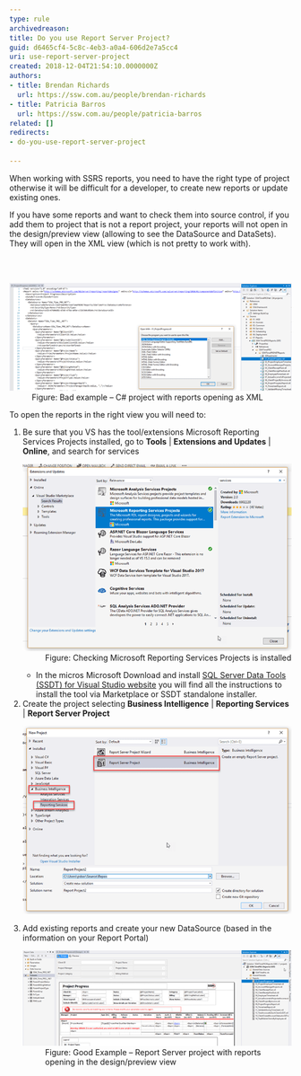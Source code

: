 ```yaml
---
type: rule
archivedreason: 
title: Do you use Report Server Project?
guid: d6465cf4-5c8c-4eb3-a0a4-606d2e7a5cc4
uri: use-report-server-project
created: 2018-12-04T21:54:10.0000000Z
authors:
- title: Brendan Richards
  url: https://ssw.com.au/people/brendan-richards
- title: Patricia Barros
  url: https://ssw.com.au/people/patricia-barros
related: []
redirects:
- do-you-use-report-server-project

---
```



<p>​When working with SSRS reports, you need to have the right type of project otherwise it will be difficult for a developer, to create new reports or update existing ones.<br></p><p>If you have some reports and want to check them into source control, if you add them to project that is not a report project, your reports will not open in the design/preview view (allowing to see the DataSource and DataSets). They will open in the XML view (which is not pretty to work with).</p>
<br><excerpt class='endintro'></excerpt><br>
<dl class="badImage"><dt><img src="report-server-project1.png" alt="report-server-project1.png" /></dt><dd>Figure: Bad example – C# project with reports opening as XML</dd></dl><p>To open the reports in the right view you will need to:</p><ol><li>Be sure that you VS has the tool/extensions Microsoft Reporting Services Projects installed, go to <b>Tools</b> | <b>Extensions and Updates</b> | <b>Online</b>, and search for services<br>
<dl class="image"><dt><img src="report-server-project2.png" alt="report-server-project2.png" /></dt><dd>Figure: Checking Microsoft Reporting Services Projects is installed</dd></dl><ul><li>In the micros Microsoft Download and install <a href="https://docs.microsoft.com/en-us/sql/ssdt/download-sql-server-data-tools-ssdt?view=sql-server-2017">SQL Server Data Tools (SSDT) for Visual Studio website</a> you will find all the instructions to install the tool via Marketplace or SSDT standalone installer.</li></ul></li><li>Create the project selecting <b>Business Intelligence</b> | <b>Reporting Services </b>| <b>Report Server Project</b><br>
<dl class="image"><dt><img src="report-server-project3.png" alt="report-server-project3.png" /></dt></dl></li><li>Add existing reports and create your new DataSource (based in the information on your Report Portal)<br>
<dl class="goodImage"><dt><img src="report-server-project4.png" alt="report-server-project4.png" /></dt><dd>Figure: Good Example – Report Server project with reports opening in the design/preview view </dd></dl></li></ol><br>


